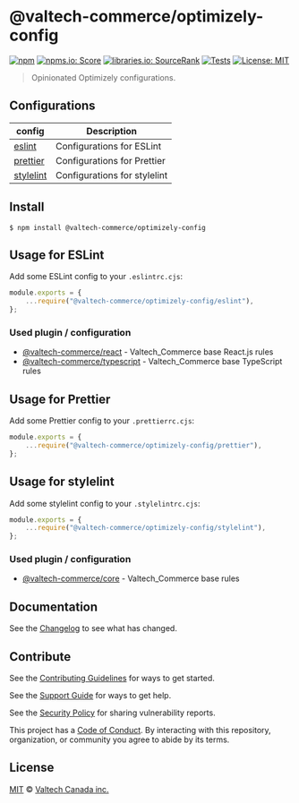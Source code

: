 # @valtech-commerce/optimizely-config

[![npm][npm-badge]][npm-url]
[![npms.io: Score][npmsio-badge]][npmsio-url]
[![libraries.io: SourceRank][librariesio-badge]][librariesio-url]
[![Tests][tests-badge]][tests-url]
[![License: MIT][license-badge]][license-url]

> Opinionated Optimizely configurations.

## Configurations

| config                               | Description                  |
| ------------------------------------ | ---------------------------- |
| [eslint](config/eslintrc.yaml)       | Configurations for ESLint    |
| [prettier](config/prettierrc.yaml)   | Configurations for Prettier  |
| [stylelint](config/stylelintrc.yaml) | Configurations for stylelint |

## Install

```
$ npm install @valtech-commerce/optimizely-config
```

## Usage for ESLint

Add some ESLint config to your `.eslintrc.cjs`:

```js
module.exports = {
	...require("@valtech-commerce/optimizely-config/eslint"),
};
```

### Used plugin / configuration

- [@valtech-commerce/react](https://github.com/valtech-commerce/eslint-config) - Valtech_Commerce base React.js rules
- [@valtech-commerce/typescript](https://github.com/valtech-commerce/eslint-config) - Valtech_Commerce base TypeScript rules

## Usage for Prettier

Add some Prettier config to your `.prettierrc.cjs`:

```js
module.exports = {
	...require("@valtech-commerce/optimizely-config/prettier"),
};
```

## Usage for stylelint

Add some stylelint config to your `.stylelintrc.cjs`:

```js
module.exports = {
	...require("@valtech-commerce/optimizely-config/stylelint"),
};
```

### Used plugin / configuration

- [@valtech-commerce/core](https://github.com/valtech-commerce/stylelint-config) - Valtech_Commerce base rules

## Documentation

See the [Changelog](CHANGELOG.md) to see what has changed.

## Contribute

See the [Contributing Guidelines](CONTRIBUTING.md) for ways to get started.

See the [Support Guide](SUPPORT.md) for ways to get help.

See the [Security Policy](SECURITY.md) for sharing vulnerability reports.

This project has a [Code of Conduct](CODE_OF_CONDUCT.md).
By interacting with this repository, organization, or community you agree to abide by its terms.

## License

[MIT](LICENSE) © [Valtech Canada inc.](https://www.valtech.ca/)

[npm-badge]: https://img.shields.io/npm/v/@valtech-commerce/optimizely-config?style=flat-square
[npmsio-badge]: https://img.shields.io/npms-io/final-score/@valtech-commerce/optimizely-config?style=flat-square
[librariesio-badge]: https://img.shields.io/librariesio/sourcerank/npm/@valtech-commerce/optimizely-config?style=flat-square
[tests-badge]: https://img.shields.io/github/actions/workflow/status/valtech-commerce/optimizely-config/tests.yaml?style=flat-square&branch=main
[license-badge]: https://img.shields.io/badge/license-MIT-green?style=flat-square
[npm-url]: https://www.npmjs.com/package/@valtech-commerce/optimizely-config
[npmsio-url]: https://npms.io/search?q=%40valtech-commerce%2Foptimizely-config
[librariesio-url]: https://libraries.io/npm/@valtech-commerce%2Foptimizely-config
[tests-url]: https://github.com/valtech-commerce/optimizely-config/actions/workflows/tests.yaml?query=branch%3Amain
[license-url]: https://opensource.org/licenses/MIT
